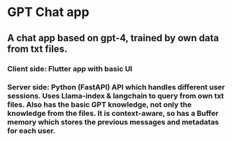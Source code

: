 # GPT Chat app
## A chat app based on gpt-4, trained by own data from txt files. 
### Client side: Flutter app with basic UI
### Server side: Python (FastAPI) API which handles different user sessions. Uses Llama-index & langchain to query from own txt files. Also has the basic GPT knowledge, not only the knowledge from the files. It is context-aware, so has a Buffer memory which stores the previous messages and metadatas for each user.
